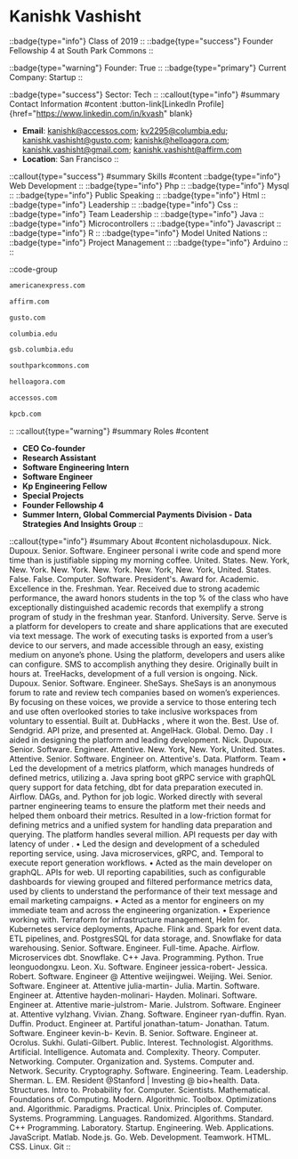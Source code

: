 # Kanishk Vashisht
::badge{type="info"}
Class of 2019
::
::badge{type="success"}
Founder Fellowship 4 at South Park Commons
::

::badge{type="warning"}
Founder: True
::
::badge{type="primary"}
Current Company: Startup
::

::badge{type="success"}
Sector: Tech
::
::callout{type="info"}
#summary
Contact Information
#content
:button-link[LinkedIn Profile]{href="https://www.linkedin.com/in/kvash" blank}
- **Email**: kanishk@accessos.com; kv2295@columbia.edu; kanishk.vashisht@gusto.com; kanishk@helloagora.com; kanishk.vashisht@gmail.com; kanishk.vashisht@affirm.com
- **Location**: San Francisco
::

::callout{type="success"}
#summary
Skills
#content
::badge{type="info"}
Web Development
::
::badge{type="info"}
Php
::
::badge{type="info"}
Mysql
::
::badge{type="info"}
Public Speaking
::
::badge{type="info"}
Html
::
::badge{type="info"}
Leadership
::
::badge{type="info"}
Css
::
::badge{type="info"}
Team Leadership
::
::badge{type="info"}
Java
::
::badge{type="info"}
Microcontrollers
::
::badge{type="info"}
Javascript
::
::badge{type="info"}
R
::
::badge{type="info"}
Model United Nations
::
::badge{type="info"}
Project Management
::
::badge{type="info"}
Arduino
::
::

::code-group
```bash [American Express]
americanexpress.com
```
```bash [Affirm]
affirm.com
```
```bash [Gusto]
gusto.com
```
```bash [Columbia University]
columbia.edu
```
```bash [Columbia School of Business]
gsb.columbia.edu
```
```bash [South Park Commons]
southparkcommons.com
```
```bash [Agora]
helloagora.com
```
```bash [Accessos]
accessos.com
```
```bash [Kleiner Perkins Caufield & Byers]
kpcb.com
```
::
::callout{type="warning"}
#summary
Roles
#content
- **CEO Co-founder**
- **Research Assistant**
- **Software Engineering Intern**
- **Software Engineer**
- **Kp Engineering Fellow**
- **Special Projects**
- **Founder Fellowship 4**
- **Summer Intern, Global Commercial Payments Division - Data Strategies And Insights Group**
::

::callout{type="info"}
#summary
About
#content
nicholasdupoux. Nick. Dupoux. Senior. Software. Engineer personal i write code and spend more time than is justifiable sipping my morning coffee. United. States. New. York, New. York. New. York. New. York. New. York, New. York, United. States. False. False. Computer. Software. President's. Award for. Academic. Excellence in the. Freshman. Year. Received due to strong academic performance, the award honors students in the top % of the class who have exceptionally distinguished academic records that exemplify a strong program of study in the freshman year. Stanford. University. Serve. Serve is a platform for developers to create and share applications that are executed via text message. The work of executing tasks is exported from a user’s device to our servers, and made accessible through an easy, existing medium on anyone’s phone. Using the platform, developers and users alike can configure. SMS to accomplish anything they desire. Originally built in hours at. TreeHacks, development of a full version is ongoing. Nick. Dupoux. Senior. Software. Engineer. SheSays. SheSays is an anonymous forum to rate and review tech companies based on women’s experiences. By focusing on these voices, we provide a service to those entering tech and use often overlooked stories to take inclusive workspaces from voluntary to essential. Built at. DubHacks , where it won the. Best. Use of. Sendgrid. API prize, and presented at. AngelHack. Global. Demo. Day . I aided in designing the platform and leading development. Nick. Dupoux. Senior. Software. Engineer. Attentive. New. York, New. York, United. States. Attentive. Senior. Software. Engineer on. Attentive's. Data. Platform. Team • Led the development of a metrics platform, which manages hundreds of defined metrics, utilizing a. Java spring boot gRPC service with graphQL query support for data fetching, dbt for data preparation executed in. Airflow. DAGs, and. Python for job logic. Worked directly with several partner engineering teams to ensure the platform met their needs and helped them onboard their metrics. Resulted in a low-friction format for defining metrics and a unified system for handling data preparation and querying. The platform handles several million. API requests per day with latency of under . • Led the design and development of a scheduled reporting service, using. Java microservices, gRPC, and. Temporal to execute report generation workflows. • Acted as the main developer on graphQL. APIs for web. UI reporting capabilities, such as configurable dashboards for viewing grouped and filtered performance metrics data, used by clients to understand the performance of their text message and email marketing campaigns. • Acted as a mentor for engineers on my immediate team and across the engineering organization. • Experience working with. Terraform for infrastructure management, Helm for. Kubernetes service deployments, Apache. Flink and. Spark for event data. ETL pipelines, and. PostgresSQL for data storage, and. Snowflake for data warehousing. Senior. Software. Engineer. Full-time. Apache. Airflow. Microservices dbt. Snowflake. C++ Java. Programming. Python. True leonguodongxu. Leon. Xu. Software. Engineer jessica-robert- Jessica. Robert. Software. Engineer @ Attentive weijingwei. Weijing. Wei. Senior. Software. Engineer at. Attentive julia-martin- Julia. Martin. Software. Engineer at. Attentive hayden-molinari- Hayden. Molinari. Software. Engineer at. Attentive marie-julstrom- Marie. Julstrom. Software. Engineer at. Attentive vylzhang. Vivian. Zhang. Software. Engineer ryan-duffin. Ryan. Duffin. Product. Engineer at. Partiful jonathan-tatum- Jonathan. Tatum. Software. Engineer kevin-b- Kevin. B. Senior. Software. Engineer at. Ocrolus. Sukhi. Gulati-Gilbert. Public. Interest. Technologist. Algorithms. Artificial. Intelligence. Automata and. Complexity. Theory. Computer. Networking. Computer. Organization and. Systems. Computer and. Network. Security. Cryptography. Software. Engineering. Team. Leadership. Sherman. L. EM. Resident @Stanford | Investing @ bio+health. Data. Structures. Intro to. Probability for. Computer. Scientists. Mathematical. Foundations of. Computing. Modern. Algorithmic. Toolbox. Optimizations and. Algorithmic. Paradigms. Practical. Unix. Principles of. Computer. Systems. Programming. Languages. Randomized. Algorithms. Standard. C++ Programming. Laboratory. Startup. Engineering. Web. Applications. JavaScript. Matlab. Node.js. Go. Web. Development. Teamwork. HTML. CSS. Linux. Git
::
